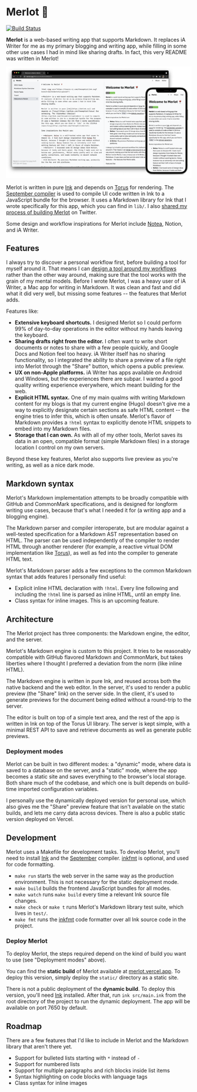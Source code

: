 # Merlot 🍷

[![Build Status](https://travis-ci.com/thesephist/merlot.svg?branch=main)](https://travis-ci.com/thesephist/merlot)

**Merlot** is a web-based writing app that supports Markdown. It replaces iA Writer for me as my primary blogging and writing app, while filling in some other use cases I had in mind like sharing drafts. In fact, this very README was written in Merlot!

![Screenshot of Merlot on desktop and mobile](static/img/merlot-devices.png)

Merlot is written in pure [Ink](https://dotink.co/) and depends on [Torus](https://github.com/thesephist/torus) for rendering. The [September compiler](https://github.com/thesephist/september) is used to compile UI code written in Ink to a JavaScript bundle for the browser. It uses a Markdown library for Ink that I wrote specifically for this app, which you can find in `lib/`. I also [shared my process of building Merlot](https://twitter.com/thesephist/status/1387936119300530183) on Twitter.

Some design and workflow inspirations for Merlot include [Notea](https://github.com/QingWei-Li/notea), Notion, and iA Writer.

## Features

I always try to discover a personal workflow first, before building a tool for myself around it. That means I can [design a tool around my workflows](https://thesephist.com/posts/tools/) rather than the other way around, making sure that the tool works with the grain of my mental models. Before I wrote Merlot, I was a heavy user of iA Writer, a Mac app for writing in Markdown. It was clean and fast and did what it did very well, but missing some features -- the features that Merlot adds.

Features like:

- **Extensive keyboard shortcuts.** I designed Merlot so I could perform 99% of day-to-day operations in the editor without my hands leaving the keyboard.
- **Sharing drafts right from the editor.** I often want to write short documents or notes to share with a few people quickly, and Google Docs and Notion feel too heavy. iA Writer itself has no sharing functionality, so I integrated the ability to share a preview of a file right into Merlot through the "Share" button, which opens a public preview.
- **UX on non-Apple platforms.** iA Writer has apps available on Android and Windows, but the experiences there are subpar. I wanted a good quality writing experience everywhere, which meant building for the web.
- **Explicit HTML syntax.** One of my main qualms with writing Markdown content for my blogs is that my current engine (Hugo) doesn't give me a way to explicitly designate certain sections as safe HTML content -- the engine tries to infer this, which is often unsafe. Merlot's flavor of Markdown provides a `!html` syntax to explicitly denote HTML snippets to embed into my Markdown files.
- **Storage that I can own.** As with all of my other tools, Merlot saves its data in an open, compatible format (simple Markdown files) in a storage location I control on my own servers.

Beyond these key features, Merlot also supports live preview as you're writing, as well as a nice dark mode.

## Markdown syntax

Merlot's Markdown implementation attempts to be broadly compatible with GitHub and CommonMark specifications, and is designed for longform writing use cases, because that's what I needed it for (a writing app and a blogging engine).

The Markdown parser and compiler interoperate, but are modular against a well-tested specification for a Markdown AST representation based on HTML. The parser can be used independently of the compiler to render HTML through another renderer (for example, a reactive virtual DOM implementation like [Torus](https://github.com/thesephist/torus)), as well as fed into the compiler to generate HTML text.

Merlot's Markdown parser adds a few exceptions to the common Markdown syntax that adds features I personally find useful:

- Explicit inline HTML declaration with `!html`. Every line following and including the `!html` line is parsed as inline HTML, until an empty line.
- Class syntax for inline images. This is an upcoming feature.

## Architecture

The Merlot project has three components: the Markdown engine, the editor, and the server.

Merlot's Markdown engine is custom to this project. It tries to be reasonably compatible with GitHub flavored Markdown and CommonMark, but takes liberties where I thought I preferred a deviation from the norm (like inline HTML).

The Markdown engine is written in pure Ink, and reused across both the native backend and the web editor. In the server, it's used to render a public preview (the "Share" link) on the server side. In the client, it's used to generate previews for the document being edited without a round-trip to the server.

The editor is built on top of a simple text area, and the rest of the app is written in Ink on top of the Torus UI library. The server is kept simple, with a minimal REST API to save and retrieve documents as well as generate public previews.

### Deployment modes

Merlot can be built in two different modes: a "dynamic" mode, where data is saved to a database on the server, and a "static" mode, where the app becomes a static site and saves everything to the browser's local storage. Both share much of the codebase, and which one is built depends on build-time imported configuration variables.

I personally use the dynamically deployed version for personal use, which also gives me the "Share" preview feature that isn't available on the static builds, and lets me carry data across devices. There is also a public static version deployed on Vercel.

## Development

Merlot uses a Makefile for development tasks. To develop Merlot, you'll need to install [Ink](https://dotink.co/) and the [September](https://github.com/thesephist/september) compiler. [inkfmt](https://github.com/thesephist/inkfmt) is optional, and used for code formatting.

- `make run` starts the web server in the same way as the production environment. This is not necessary for the static deployment mode.
- `make build` builds the frontend JavaScript bundles for all modes.
- `make watch` runs `make build` every time a relevant Ink source file changes.
- `make check` or `make t` runs Merlot's Markdown library test suite, which lives in `test/`.
- `make fmt` runs the [inkfmt](https://github.com/thesephist/inkfmt) code formatter over all Ink source code in the project.

### Deploy Merlot

To deploy Merlot, the steps required depend on the kind of build you want to use (see "Deployment modes" above).

You can find the **static build** of Merlot available at [merlot.vercel.app](https://merlot.vercel.app). To deploy this version, simply deploy the `static/` directory as a static site.

There is not a public deployment of the **dynamic build**. To deploy this version, you'll need [Ink](https://github.com/thesephist/ink/releases) installed. After that, run `ink src/main.ink` from the root directory of the project to run the dynamic deployment. The app will be available on port 7650 by default.

## Roadmap

There are a few features that I'd like to include in Merlot and the Markdown library that aren't there yet.

- Support for bulleted lists starting with `*` instead of `-`
- Support for numbered lists
- Support for multiple paragraphs and rich blocks inside list items
- Syntax highlighting on code blocks with language tags
- Class syntax for inline images
